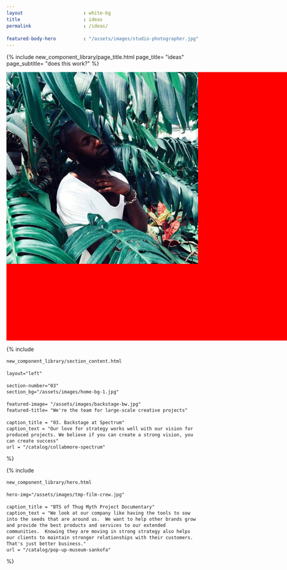 ```yaml
---
layout            			: white-bg
title 						: ideas
permalink					: /ideas/

featured-body-hero 			: "/assets/images/studio-photographer.jpg"
---
```

{% include 
	new_component_library/page_title.html
	page_title=	"ideas"
	page_subtitle= "does this work?" 
%}

<div class="outer_wrapper">
	<div style="background: red; width: 900px; height: 700px; margin: 0 auto; clear: both; background-image: url('/assets/images/backstage-bw.jpg'); background-size: cover; background-repeat: no-repeat; background-position: center;">
		<div class="frow centered">
			<img src="/assets/images/flowerguy.jpg" style="max-width: 500px;" />
		</div>
	</div>
</div>

<!-- Section 5 -->
{% include 

	new_component_library/section_content.html 

	layout="left" 

	section-number="03"
	section_bg="/assets/images/home-bg-1.jpg" 

	featured-image= "/assets/images/backstage-bw.jpg"
	featured-title= "We're the team for large-scale creative projects"

	caption_title = "03. Backstage at Spectrum" 
	caption_text = "Our love for strategy works well with our vision for produced projects. We believe if you can create a strong vision, you can create success"
	url = "/catalog/collabmore-spectrum"

%}
<!-- #Section 5 -->

<!-- End -->
{% include 

	new_component_library/hero.html 

	hero-img="/assets/images/tmp-film-crew.jpg"

	caption_title = "BTS of Thug Myth Project Documentary" 
	caption_text = "We look at our company like having the tools to sow into the seeds that are around us.  We want to help other brands grow and provide the best products and services to our extended communities.  Knowing they are moving in strong strategy also helps our clients to maintain stronger relationships with their customers.  That's just better business."
	url = "/catalog/pop-up-museum-sankofa"

%}
<!-- #End -->